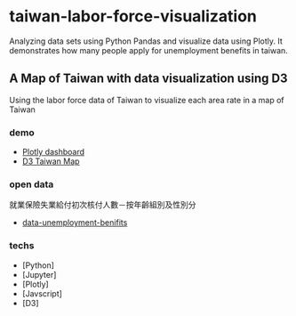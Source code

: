 # taiwan-labor-force-visualization
Analyzing data sets using Python Pandas and visualize data using Plotly. It demonstrates how many people apply for unemployment benefits in taiwan.

## A Map of Taiwan with data visualization using D3
Using the labor force data of Taiwan to visualize each area rate in a map of Taiwan

### demo

  - [Plotly dashboard](https://plot.ly/dashboard/faneder:18/edit#/)
  - [D3 Taiwan Map](https://taiwan-map-labor-force.firebaseapp.com)

### open data
  
  就業保險失業給付初次核付人數－按年齡組別及性別分
  - [data-unemployment-benifits](https://data.gov.tw/dataset/39539?fbclid=IwAR1yvPuBs7lnCMq4eibyogBwZ1g8i6HRF9zXUaLgDWV_M4pK80cAa2TS754)

### techs

  * [Python]
  * [Jupyter]
  * [Plotly]
  * [Javscript]
  * [D3]
